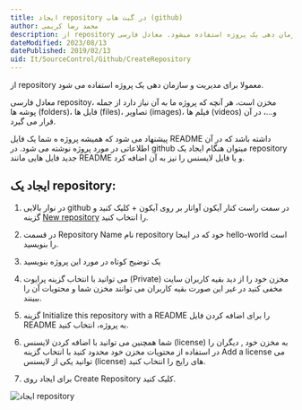 ```yaml
---
title: ایجاد repository در گیت هاب (github)
author: محمد رضا کریمی
description: از repository معمولا برای مدیریت و سازمان دهی یک پروژه استفاده میشود. معادل فارسی repositoy، مخزن است، هر آنچه که پروژه ما به آن نیاز دارد از جمله پوشه ها (folders)، فایل ها (files)، تصاویر (images)، فیلم ها (videos) و...، در آن قرار میگیرد.
dateModified: 2023/08/13
datePublished: 2019/02/13
uid: It/SourceControl/Github/CreateRepository
---
```


از repository معمولا برای مدیریت و سازمان دهی یک پروژه استفاده می شود. 

معادل فارسی repositoy، مخزن است، هر آنچه که پروژه ما به آن نیاز دارد از جمله پوشه ها (folders)، فایل ها (files)، تصاویر (images)، فیلم ها (videos) و...، در آن قرار می گیرد.

پیشنهاد می شود که همیشه پروژه ه شما یک فایل README داشته باشد که در آن اطلاعاتی در مورد پروژه نوشته می شود. در github میتوان هنگام ایجاد یک repository جدید فایل هایی مانند README و یا فایل لایسنس را نیز به آن اضافه کرد.

## ایجاد یک repository:
1. در نوار بالایی github در سمت راست کنار آیکون آواتار بر روی آیکون + کلیک کنید و گزینه <a href="https://github.com/new" target="_blank">New repository</a> را انتخاب کنید.

2. در قسمت Repository Name نام repository خود که در اینجا hello-world است را بنویسید.

3. یک توضیح کوتاه در مورد این پروژه بنویسید

4. می توانید با انتخاب گزینه پرایوت (Private) مخزن خود را از دید بقیه کاربران سایت مخفی کنید در غیر این صورت بقیه کاربران می توانند مخزن شما و محتویات آن را ببینند.

5. گزینه  Initialize this repository with a README را برای اضافه کردن فایل README به پروژه، انتخاب کنید.

6. شما همچنین می توانید با اضافه کردن لایسنس (license) به مخزن خود , دیگران را در استفاده از محتویات مخزن خود محدود کنید با انتخاب گزینه Add a license می توانید یکی از لایسنس (license) های رایج را انتخاب کنید.

7. برای ایجاد روی Create Repository کلیک کنید.

![ایجاد repository](./Images/create-new-repo.webp)
